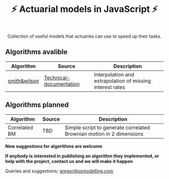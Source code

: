 
<h1 align="center" style="border-botom: none">
  <b>
   ⚡ Actuarial models in JavaScript ⚡     
  </b>
</h1>

</br>

<p align="center">
  Collection of useful models that actuaries can use to speed up their tasks. 
</p>

## Algorithms avalible

| Algorithm              | Source                              | Description                                                           |
| ---------------------- | ----------------------------------- | --------------------------------------------------------------------- |
| [smith&wilson]         | [Technical-documentation]           | Interpolation and extrapolation of missing interest rates             |


[smith&wilson]: https://github.com/qnity/insurance_javascript/tree/main/smith-wilson
[Technical-documentation]: https://www.eiopa.europa.eu/sites/default/files/risk_free_interest_rate/12092019-technical_documentation.pdf

## Algorithms planned

| Algorithm              | Source                              | Description                                                           |
| ---------------------- | ----------------------------------- | --------------------------------------------------------------------- |
| Correlated BM          | TBD                                 | Simple script to generate correlated Brownian motion in 2 dimensions  |

<b> New suggestions for algorithms are welcome </b>

<b>If anybody is interested in publishing an algorithm they implemented, or help with the project, contact us and we will make it happen </b>

Queries and suggestions; gregor@osmodelling.com
